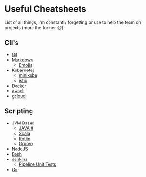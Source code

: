 # Useful Cheatsheets

List of all things, I'm constantly forgetting or use to help the team on projects (more the former :smiley:)

## Cli's

* [Git](https://www.git-tower.com/blog/content/posts/54-git-cheat-sheet/git-cheat-sheet-large01.png)
* [Markdown](https://github.com/adam-p/markdown-here/wiki/Markdown-Cheatsheet)
    * [Emojis](https://gist.github.com/roachhd/1f029bd4b50b8a524f3c)
* [Kubernetes](https://cheatsheet.dennyzhang.com/cheatsheet-kubernetes-a4)
    * [minikube](https://cheatsheet.dennyzhang.com/cheatsheet-minikube-a4)
    * [istio](https://github.com/lordofthejars/asciidoctor-pdf.js/releases/tag/v1.0.0)
* [Docker](https://www.digitalocean.com/community/tutorials/how-to-remove-docker-images-containers-and-volumes)
* [awscli](https://gist.github.com/apolloclark/b3f60c1f68aa972d324b)
* [gcloud](https://gist.github.com/pydevops/cffbd3c694d599c6ca18342d3625af97)

## Scripting

* JVM Based
    * [JAVA 8](https://github.com/BafS/Java8-CheatSheet)
    * [Scala](https://docs.scala-lang.org/cheatsheets/)
    * [Kotlin](https://blog.kotlin-academy.com/kotlin-cheat-sheet-1137588c75a)
    * [Groovy](http://groovy-lang.org/single-page-documentation.html)
* [NodeJS](https://gist.github.com/LeCoupa/985b82968d8285987dc3)
* [Bash](https://devhints.io/bash)
* [Jenkins](https://github.com/jenkinsci/pipeline-examples)
    * [Pipeline Unit Tests](https://github.com/jenkinsci/JenkinsPipelineUnit)
* [Go](https://github.com/a8m/go-lang-cheat-sheet)